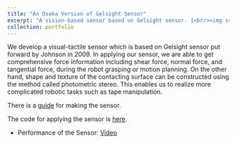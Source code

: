 ```yaml
---
title: "An Osaka Version of Gelsight Sensor"
excerpt: "A vision-based sensor based on Gelsight sensor. 1<br/><img src='/images/1.png'>"
collection: portfolio
---
```


We develop a visual-tactile sensor which is based on Gelsight sensor put forward by Johnson in 2009. 
In applying our sensor, we are able to get comprehensive force information including shear force, normal force, and tangential force, 
during the robot grasping or motion planning. On the other hand, shape and texture of the contacting surface can be constructed 
using the method called photometric stereo. This enables us to realize more complicated robotic tasks such as tape manipulation.

There is a [guide](https://www.notion.so/How-to-Make-a-Gelsight-Sensor-c051c668869e445690964c401197c212) for making the sensor.

The code for applying the sensor is [here](https://github.com/Photon26/Gelsight_controller).

* Performance of the Sensor: [Video](https://youtu.be/8iJOCnbx6as)